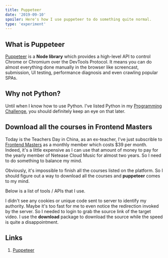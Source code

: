```yaml
---
title: Puppeteer
date: '2019-09-10'
spoiler: Here's how I use puppeteer to do something quite normal.
type: 'experiment'
---
```


## What is Puppeteer

[Puppeteer](https://pptr.dev/) is a **Node library** which provides a high-level API to control Chrome or Chromium over the DevTools Protocol. It means you can do almost everything done manually in the browser like screencast, submission, UI testing, performance diagnosis and even crawling popular SPAs.

## Why not Python?

Until when I know how to use Python. I've listed Python in my [Programming Challenge](/programming-challenge), you should definitely keep an eye on that later.

## Download all the courses in Frontend Masters

Today is the Teachers Day in China, as an ex-teacher, I've just subscrible to [Frontend Masters](https://frontendmasters.com/) as a monthly member which costs $39 per month. Indeed, it's a little expensive as I can use that amount of money to pay for the yearly member of Netease Cloud Music for almost two years. So I need to do something to balance my mind.

Obviously, it's impossible to finish all the courses listed on the platform. So I should figure out a way to download all the courses and **puppeteer** comes to my mind.

Below is a list of tools / APIs that I use.

I didn't see any cookies or unique code sent to server to identify my authority. Maybe it's too fast for me to even notice the redirection invoked by the server. So I needed to login to grab the source link of the target video. I use the **download** package to download the source while the speed is quite a disappointment.

## Links
1. [Puppeteer](https://pptr.dev/)

